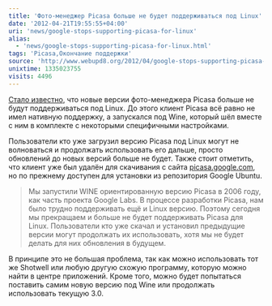 ```yaml
---
title: 'Фото-менеджер Picasa больше не будет поддерживаться под Linux'
date: '2012-04-21T19:55:55+04:00'
uri: 'news/google-stops-supporting-picasa-for-linux'
alias: 
  - 'news/google-stops-supporting-picasa-for-linux.html'
tags: 'Picasa,Окончание поддержки'
source: 'http://www.webupd8.org/2012/04/google-stops-supporting-picasa-for.html'
unixtime: 1335023755
visits: 4496
---
```

[Стало известно](http://googleblog.blogspot.co.uk/2012/04/spring-cleaning-in-spring.html), что новые версии фото-менеджера Picasa больше не будут поддерживаться под Linux. До этого клиент Picasa всё равно не имел нативную поддержку, а запускался под Wine, который шёл вместе с ним в комплекте с некоторыми специфичными настройками.

Пользователи кто уже загрузил версию Picasa под Linux могут не волноваться и продолжать использовать его дальше, просто обновлений до новых версий больше не будет. Также стоит отметить, что клиент уже был удалён для скачивания с сайта [picasa.google.com](http://picasa.google.com/), но по прежнему доступен для установки из репозитория Google Ubuntu.

> Мы запустили WINE ориентированную версию Picasa в 2006 году, как часть проекта Google Labs. В процессе разработки Picasa, нам было трудно поддерживать ещё и Linux версию. Поэтому сегодня мы прекращаем и больше не будет поддерживать Picasa для Linux. Пользователи кто уже скачал и установил предыдущие версии могут продолжать их использовать, хотя мы не будет делать для них обновления в будущем.

В принципе это не большая проблема, так как можно использовать тот же Shotwell или любую другую схожую программу, которую можно найти в центре приложений. Кроме того, можно будет попытаться поставить самим новую версию под Wine или продолжать использовать текущую 3.0.
